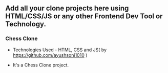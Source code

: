 ## Add all your clone projects here using HTML/CSS/JS or any other Frontend Dev Tool or Technology.

<b><h3>Chess Clone</h3></b>

- Technologies Used - HTML, CSS and JS( by https://github.com/ayushsoni1010 )
 
- It's a Chess Clone project.


